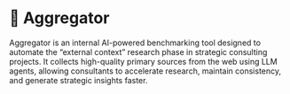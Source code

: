 # 🧠 Aggregator

Aggregator is an internal AI-powered benchmarking tool designed to automate the “external context” research phase in strategic consulting projects. It collects high-quality primary sources from the web using LLM agents, allowing consultants to accelerate research, maintain consistency, and generate strategic insights faster.
